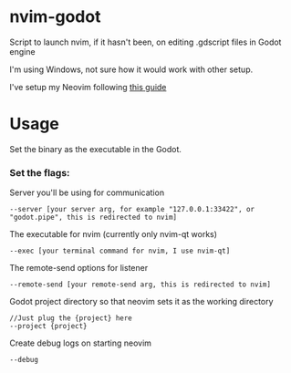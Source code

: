 # nvim-godot
Script to launch nvim, if it hasn't been, on editing .gdscript files in Godot engine

I'm using Windows, not sure how it would work with other setup.

I've setup my Neovim following [this guide](https://mb-izzo.github.io/nvim-godot-solution/)

# Usage

Set the binary as the executable in the Godot.

### Set the flags:

Server you'll be using for communication

```code
--server [your server arg, for example "127.0.0.1:33422", or "godot.pipe", this is redirected to nvim]
```

The executable for nvim (currently only nvim-qt works)

```code
--exec [your terminal command for nvim, I use nvim-qt]
```

The remote-send options for listener

```code
--remote-send [your remote-send arg, this is redirected to nvim]
```

Godot project directory so that neovim sets it as the working directory

```code
//Just plug the {project} here
--project {project} 
```

Create debug logs on starting neovim

```code
--debug
```
